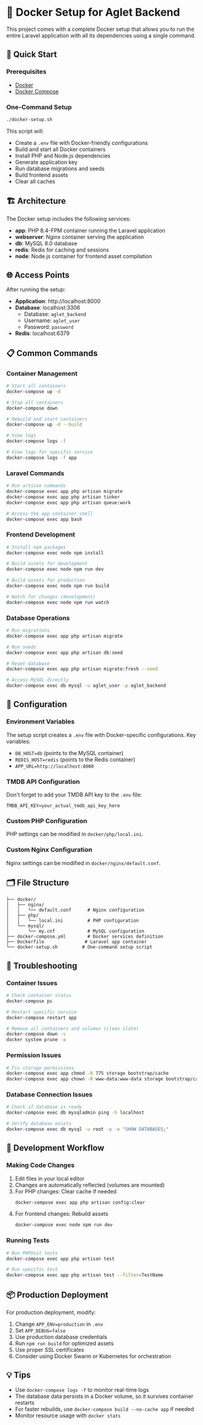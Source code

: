 # 🐳 Docker Setup for Aglet Backend

This project comes with a complete Docker setup that allows you to run the entire Laravel application with all its dependencies using a single command.

## 🚀 Quick Start

### Prerequisites
- [Docker](https://docs.docker.com/get-docker/)
- [Docker Compose](https://docs.docker.com/compose/install/)

### One-Command Setup
```bash
./docker-setup.sh
```

This script will:
- Create a `.env` file with Docker-friendly configurations
- Build and start all Docker containers
- Install PHP and Node.js dependencies
- Generate application key
- Run database migrations and seeds
- Build frontend assets
- Clear all caches

## 🏗️ Architecture

The Docker setup includes the following services:

- **app**: PHP 8.4-FPM container running the Laravel application
- **webserver**: Nginx container serving the application
- **db**: MySQL 8.0 database
- **redis**: Redis for caching and sessions
- **node**: Node.js container for frontend asset compilation

## 🌐 Access Points

After running the setup:

- **Application**: http://localhost:8000
- **Database**: localhost:3306
  - Database: `aglet_backend`
  - Username: `aglet_user`
  - Password: `password`
- **Redis**: localhost:6379

## 📋 Common Commands

### Container Management
```bash
# Start all containers
docker-compose up -d

# Stop all containers
docker-compose down

# Rebuild and start containers
docker-compose up -d --build

# View logs
docker-compose logs -f

# View logs for specific service
docker-compose logs -f app
```

### Laravel Commands
```bash
# Run artisan commands
docker-compose exec app php artisan migrate
docker-compose exec app php artisan tinker
docker-compose exec app php artisan queue:work

# Access the app container shell
docker-compose exec app bash
```

### Frontend Development
```bash
# Install npm packages
docker-compose exec node npm install

# Build assets for development
docker-compose exec node npm run dev

# Build assets for production
docker-compose exec node npm run build

# Watch for changes (development)
docker-compose exec node npm run watch
```

### Database Operations
```bash
# Run migrations
docker-compose exec app php artisan migrate

# Run seeds
docker-compose exec app php artisan db:seed

# Reset database
docker-compose exec app php artisan migrate:fresh --seed

# Access MySQL directly
docker-compose exec db mysql -u aglet_user -p aglet_backend
```

## 🔧 Configuration

### Environment Variables
The setup script creates a `.env` file with Docker-specific configurations. Key variables:

- `DB_HOST=db` (points to the MySQL container)
- `REDIS_HOST=redis` (points to the Redis container)
- `APP_URL=http://localhost:8000`

### TMDB API Configuration
Don't forget to add your TMDB API key to the `.env` file:
```env
TMDB_API_KEY=your_actual_tmdb_api_key_here
```

### Custom PHP Configuration
PHP settings can be modified in `docker/php/local.ini`.

### Custom Nginx Configuration
Nginx settings can be modified in `docker/nginx/default.conf`.

## 🗂️ File Structure
```
├── docker/
│   ├── nginx/
│   │   └── default.conf      # Nginx configuration
│   ├── php/
│   │   └── local.ini         # PHP configuration
│   └── mysql/
│       └── my.cnf            # MySQL configuration
├── docker-compose.yml        # Docker services definition
├── Dockerfile               # Laravel app container
└── docker-setup.sh         # One-command setup script
```

## 🐛 Troubleshooting

### Container Issues
```bash
# Check container status
docker-compose ps

# Restart specific service
docker-compose restart app

# Remove all containers and volumes (clean slate)
docker-compose down -v
docker system prune -a
```

### Permission Issues
```bash
# Fix storage permissions
docker-compose exec app chmod -R 775 storage bootstrap/cache
docker-compose exec app chown -R www-data:www-data storage bootstrap/cache
```

### Database Connection Issues
```bash
# Check if database is ready
docker-compose exec db mysqladmin ping -h localhost

# Verify database exists
docker-compose exec db mysql -u root -p -e "SHOW DATABASES;"
```

## 🔄 Development Workflow

### Making Code Changes
1. Edit files in your local editor
2. Changes are automatically reflected (volumes are mounted)
3. For PHP changes: Clear cache if needed
   ```bash
   docker-compose exec app php artisan config:clear
   ```
4. For frontend changes: Rebuild assets
   ```bash
   docker-compose exec node npm run dev
   ```

### Running Tests
```bash
# Run PHPUnit tests
docker-compose exec app php artisan test

# Run specific test
docker-compose exec app php artisan test --filter=TestName
```

## 📦 Production Deployment

For production deployment, modify:
1. Change `APP_ENV=production` in `.env`
2. Set `APP_DEBUG=false`
3. Use production database credentials
4. Run `npm run build` for optimized assets
5. Use proper SSL certificates
6. Consider using Docker Swarm or Kubernetes for orchestration

## 💡 Tips

- Use `docker-compose logs -f` to monitor real-time logs
- The database data persists in a Docker volume, so it survives container restarts
- For faster rebuilds, use `docker-compose build --no-cache app` if needed
- Monitor resource usage with `docker stats` 